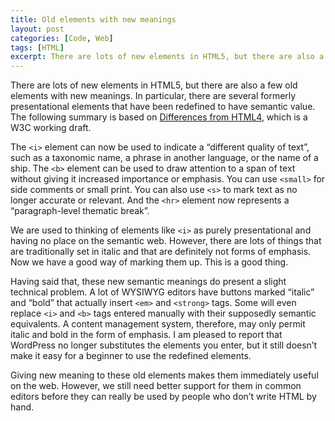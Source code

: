 ```yaml
---
title: Old elements with new meanings
layout: post
categories: [Code, Web]
tags: [HTML]
excerpt: There are lots of new elements in HTML5, but there are also a few old elements with new meanings. In particular, there are several formerly presentational elements that have been redefined to have semantic value.
---
```


There are lots of new elements in HTML5, but there are also a few old elements with new meanings. In particular, there are several formerly presentational elements that have been redefined to have semantic value. The following summary is based on [Differences from HTML4](http://www.w3.org/TR/html5-diff/#changed-elements), which is a W3C working draft.

The `<i>` element can now be used to indicate a “different quality of text”, such as a taxonomic name, a phrase in another language, or the name of a ship. The `<b>` element can be used to draw attention to a span of text without giving it increased importance or emphasis. You can use `<small>` for side comments or small print. You can also use `<s>` to mark text as no longer accurate or relevant. And the `<hr>` element now represents a “paragraph-level thematic break”.

We are used to thinking of elements like `<i>` as purely presentational and having no place on the semantic web. However, there are lots of things that are traditionally set in italic and that are definitely not forms of emphasis. Now we have a good way of marking them up. This is a good thing.

Having said that, these new semantic meanings do present a slight technical problem. A lot of WYSIWYG editors have buttons marked “italic” and “bold” that actually insert `<em>` and `<strong>` tags. Some will even replace `<i>` and `<b>` tags entered manually with their supposedly semantic equivalents. A content management system, therefore, may only permit italic and bold in the form of emphasis. I am pleased to report that WordPress no longer substitutes the elements you enter, but it still doesn’t make it easy for a beginner to use the redefined elements.

Giving new meaning to these old elements makes them immediately useful on the web. However, we still need better support for them in common editors before they can really be used by people who don’t write HTML by hand.
